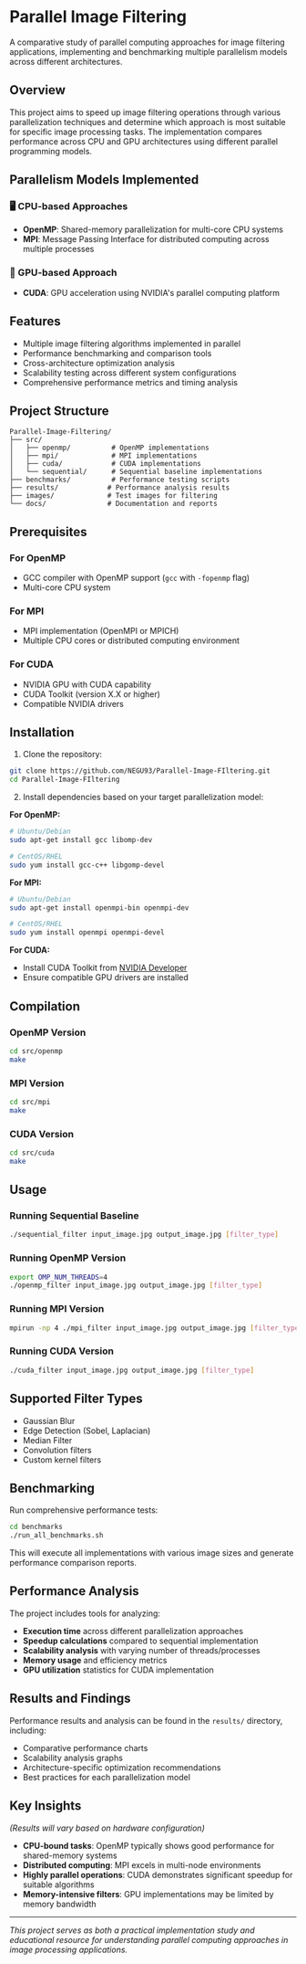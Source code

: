 # Parallel Image Filtering

A comparative study of parallel computing approaches for image filtering applications, implementing and benchmarking multiple parallelism models across different architectures.

## Overview

This project aims to speed up image filtering operations through various parallelization techniques and determine which approach is most suitable for specific image processing tasks. The implementation compares performance across CPU and GPU architectures using different parallel programming models.

## Parallelism Models Implemented

### 🖥️ CPU-based Approaches
- **OpenMP**: Shared-memory parallelization for multi-core CPU systems
- **MPI**: Message Passing Interface for distributed computing across multiple processes

### 🚀 GPU-based Approach
- **CUDA**: GPU acceleration using NVIDIA's parallel computing platform

## Features

- Multiple image filtering algorithms implemented in parallel
- Performance benchmarking and comparison tools
- Cross-architecture optimization analysis
- Scalability testing across different system configurations
- Comprehensive performance metrics and timing analysis

## Project Structure

```
Parallel-Image-Filtering/
├── src/
│   ├── openmp/          # OpenMP implementations
│   ├── mpi/             # MPI implementations
│   ├── cuda/            # CUDA implementations
│   └── sequential/      # Sequential baseline implementations
├── benchmarks/          # Performance testing scripts
├── results/            # Performance analysis results
├── images/             # Test images for filtering
└── docs/               # Documentation and reports
```

## Prerequisites

### For OpenMP
- GCC compiler with OpenMP support (`gcc` with `-fopenmp` flag)
- Multi-core CPU system

### For MPI
- MPI implementation (OpenMPI or MPICH)
- Multiple CPU cores or distributed computing environment

### For CUDA
- NVIDIA GPU with CUDA capability
- CUDA Toolkit (version X.X or higher)
- Compatible NVIDIA drivers

## Installation

1. Clone the repository:
```bash
git clone https://github.com/NEGU93/Parallel-Image-FIltering.git
cd Parallel-Image-FIltering
```

2. Install dependencies based on your target parallelization model:

**For OpenMP:**
```bash
# Ubuntu/Debian
sudo apt-get install gcc libomp-dev

# CentOS/RHEL
sudo yum install gcc-c++ libgomp-devel
```

**For MPI:**
```bash
# Ubuntu/Debian
sudo apt-get install openmpi-bin openmpi-dev

# CentOS/RHEL
sudo yum install openmpi openmpi-devel
```

**For CUDA:**
- Install CUDA Toolkit from [NVIDIA Developer](https://developer.nvidia.com/cuda-toolkit)
- Ensure compatible GPU drivers are installed

## Compilation

### OpenMP Version
```bash
cd src/openmp
make
```

### MPI Version
```bash
cd src/mpi
make
```

### CUDA Version
```bash
cd src/cuda
make
```

## Usage

### Running Sequential Baseline
```bash
./sequential_filter input_image.jpg output_image.jpg [filter_type]
```

### Running OpenMP Version
```bash
export OMP_NUM_THREADS=4
./openmp_filter input_image.jpg output_image.jpg [filter_type]
```

### Running MPI Version
```bash
mpirun -np 4 ./mpi_filter input_image.jpg output_image.jpg [filter_type]
```

### Running CUDA Version
```bash
./cuda_filter input_image.jpg output_image.jpg [filter_type]
```

## Supported Filter Types

- Gaussian Blur
- Edge Detection (Sobel, Laplacian)
- Median Filter
- Convolution filters
- Custom kernel filters

## Benchmarking

Run comprehensive performance tests:

```bash
cd benchmarks
./run_all_benchmarks.sh
```

This will execute all implementations with various image sizes and generate performance comparison reports.

## Performance Analysis

The project includes tools for analyzing:

- **Execution time** across different parallelization approaches
- **Speedup calculations** compared to sequential implementation
- **Scalability analysis** with varying number of threads/processes
- **Memory usage** and efficiency metrics
- **GPU utilization** statistics for CUDA implementation

## Results and Findings

Performance results and analysis can be found in the `results/` directory, including:

- Comparative performance charts
- Scalability analysis graphs
- Architecture-specific optimization recommendations
- Best practices for each parallelization model

## Key Insights

*(Results will vary based on hardware configuration)*

- **CPU-bound tasks**: OpenMP typically shows good performance for shared-memory systems
- **Distributed computing**: MPI excels in multi-node environments
- **Highly parallel operations**: CUDA demonstrates significant speedup for suitable algorithms
- **Memory-intensive filters**: GPU implementations may be limited by memory bandwidth

---

*This project serves as both a practical implementation study and educational resource for understanding parallel computing approaches in image processing applications.*

